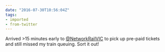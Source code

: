 ```yaml
---
date: "2016-07-30T10:56:04Z"
tags:
- imported
- from-twitter
---
```

Arrived &gt;15 minutes early to [@NetworkRailVIC](/twitter/#/NetworkRailVIC) to pick up pre-paid tickets and still missed my train queuing. Sort it out\!
